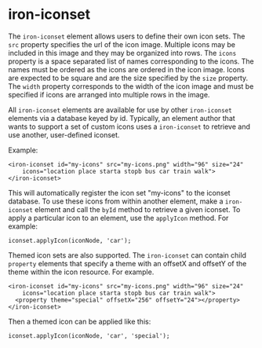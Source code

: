 iron-iconset
============

The `iron-iconset` element allows users to define their own icon sets.
The `src` property specifies the url of the icon image. Multiple icons may
be included in this image and they may be organized into rows.
The `icons` property is a space separated list of names corresponding to the
icons. The names must be ordered as the icons are ordered in the icon image.
Icons are expected to be square and are the size specified by the `size`
property. The `width` property corresponds to the width of the icon image
and must be specified if icons are arranged into multiple rows in the image.

All `iron-iconset` elements are available for use by other `iron-iconset`
elements via a database keyed by id. Typically, an element author that wants
to support a set of custom icons uses a `iron-iconset` to retrieve
and use another, user-defined iconset.

Example:

    <iron-iconset id="my-icons" src="my-icons.png" width="96" size="24"
        icons="location place starta stopb bus car train walk">
    </iron-iconset>

This will automatically register the icon set "my-icons" to the iconset
database.  To use these icons from within another element, make a
`iron-iconset` element and call the `byId` method to retrieve a
given iconset. To apply a particular icon to an element, use the
`applyIcon` method. For example:

    iconset.applyIcon(iconNode, 'car');

Themed icon sets are also supported. The `iron-iconset` can contain child
`property` elements that specify a theme with an offsetX and offsetY of the
theme within the icon resource. For example.

    <iron-iconset id="my-icons" src="my-icons.png" width="96" size="24"
        icons="location place starta stopb bus car train walk">
      <property theme="special" offsetX="256" offsetY="24"></property>
    </iron-iconset>

Then a themed icon can be applied like this:

    iconset.applyIcon(iconNode, 'car', 'special');
